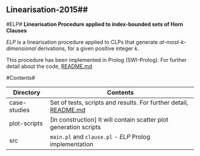 ## Linearisation-2015##

#ELP#
**Linearisation Procedure applied to index-bounded sets of Horn Clauses**


*ELP* is a linearisation procedure applied to CLPs that generate *at-most-k-dimensional* derivations, for a given positive integer *k*.

This procedure has been implemented in Prolog (SWI-Prolog). For further detail about the code, [README.md](https://github.com/elenagutiv/Linearisation-2015/tree/master/src)


#Contents#

Directory | Contents															|
---------------|--------------------------------------------------------------------|
case-studies			   | Set of tests, scripts and results. For further detail, [README.md](https://github.com/elenagutiv/Linearisation-2015/tree/master/case-studies)	 															|
plot-scripts			   | [In construction] It will contain scatter plot generation scripts	 															|
src		   | `main.pl` and `clause.pl` - *ELP* Prolog implementation

